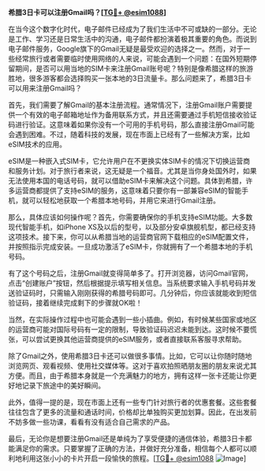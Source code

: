 **希腊3日卡可以注册Gmail吗？[[TG💪+ @esim1088](https://t.me/s/esim1088)]**

在当今这个数字化时代，电子邮件已经成为了我们生活中不可或缺的一部分。无论是工作、学习还是日常生活中的沟通，电子邮件都扮演着极其重要的角色。而说到电子邮件服务，Google旗下的Gmail无疑是最受欢迎的选择之一。然而，对于一些经常旅行或者需要临时使用网络的人来说，可能会遇到一个问题：在国外短期停留期间，是否可以用当地的SIM卡来注册Gmail账号呢？特别是像希腊这样的旅游胜地，很多游客都会选择购买一张本地的3日流量卡。那么问题来了，希腊3日卡可以用来注册Gmail吗？

首先，我们需要了解Gmail的基本注册流程。通常情况下，注册Gmail账户需要提供一个有效的电子邮箱地址作为备用联系方式，并且还需要通过手机短信接收验证码进行验证。这意味着如果你没有一个可用的手机号码，那么直接注册Gmail可能会遇到困难。不过，随着科技的发展，现在市面上已经有了一些解决方案，比如eSIM技术的应用。

eSIM是一种嵌入式SIM卡，它允许用户在不更换实体SIM卡的情况下切换运营商和服务计划。对于旅行者来说，这无疑是一个福音。尤其是当你身处国外时，如果无法使用本国的电话号码，就可以借助eSIM卡来解决这个问题。具体到希腊，许多运营商都提供了支持eSIM的服务，这意味着只要你有一部兼容eSIM的智能手机，就可以轻松地获取一个希腊本地号码，并用它来进行Gmail注册。

那么，具体应该如何操作呢？首先，你需要确保你的手机支持eSIM功能。大多数现代智能手机，如iPhone XS及以后的型号，以及部分安卓旗舰机型，都已经支持这项技术。接下来，你可以从希腊当地的运营商官网下载相应的eSIM配置文件，并按照指示完成安装。一旦成功激活了eSIM卡，你就拥有了一个希腊本地的手机号码。

有了这个号码之后，注册Gmail就变得简单多了。打开浏览器，访问Gmail官网，点击“创建账户”按钮，然后根据提示填写相关信息。当系统要求输入手机号码并发送验证码时，只需输入刚刚获得的希腊号码即可。几分钟后，你应该就能收到短信验证码，接着继续完成剩下的步骤就OK啦！

当然，在实际操作过程中也可能会遇到一些小插曲。例如，有时候某些国家或地区的运营商可能对国际号码有一定的限制，导致验证码迟迟未能到达。这时候不要慌张，可以尝试更换其他运营商提供的eSIM服务，或者直接联系客服寻求帮助。

除了Gmail之外，使用希腊3日卡还可以做很多事情。比如，它可以让你随时随地浏览网页、观看视频、使用社交媒体等。这对于喜欢拍照晒朋友圈的朋友来说尤其方便。而且，由于希腊本身就是一个充满魅力的地方，拥有这样一张卡还能让你更好地记录下旅途中的美好瞬间。

此外，值得一提的是，现在市面上还有一些专门针对旅行者的优惠套餐。这些套餐往往包含了更多的流量和通话时间，价格却比单独购买更加划算。因此，在出发前不妨多做一些功课，看看有没有适合自己需求的产品。

最后，无论你是想要注册Gmail还是单纯为了享受便捷的通信体验，希腊3日卡都能满足你的需求。只要掌握了正确的方法，并做好充分准备，相信每个人都可以顺利地利用这张小小的卡片开启一段愉快的旅程。[[TG💪+ @esim1088](https://t.me/s/esim1088) ![Image](https://i.postimg.cc/4NQfJmqS/Snipaste-2025-05-13-00-14-12.png)]